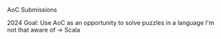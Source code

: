 AoC Submissions

2024 Goal: Use AoC as an opportunity to solve puzzles in a language I'm not that aware of -> Scala 
